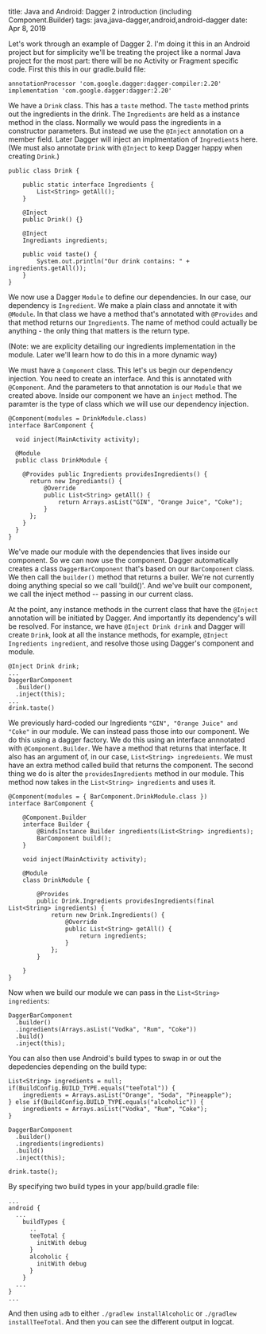 title: Java and Android: Dagger 2 introduction (including Component.Builder)
tags: java,java-dagger,android,android-dagger
date: Apr 8, 2019

Let's work through an example of Dagger 2. I'm doing it this in an Android project but for simplicity we'll be treating the project like a normal Java project for the most part: there will be no Activity or Fragment specific code. First this this in our gradle.build file:

```
annotationProcessor 'com.google.dagger:dagger-compiler:2.20'
implementation 'com.google.dagger:dagger:2.20'
```

We have a `Drink` class. This has a `taste` method. The `taste` method prints out the ingredients in the drink. The `Ingredients` are held as a instance method in the class. Normally we would pass the ingredients in a constructor parameters. But instead we use the `@Inject` annotation on a member field. Later Dagger will inject an implmentation of `Ingredient`s here. (We must also annotate `Drink` with `@Inject` to keep Dagger happy when creating `Drink`.)

```
public class Drink {

    public static interface Ingredients {
        List<String> getAll();
    }

    @Inject
    public Drink() {}

    @Inject
    Ingrediants ingredients;

    public void taste() {
        System.out.println("Our drink contains: " + ingredients.getAll());
    }
}
```

We now use a Dagger `Module` to define our dependencies. In our case, our dependency is `Ingredient`. We make a plain class and annotate it with `@Module`. In that class we have a method that's annotated with `@Provides` and that method returns our `Ingredient`s. The name of method could actually be anything - the only thing that matters is the return type.

(Note: we are explicity detailing our ingredients implementation in the module. Later we'll learn how to do this in a more dynamic way)

We must have a `Component` class. This let's us begin our dependency injection. You need to create an interface. And this is annotated with `@Component`. And the parameters to that annotation is our `Module` that we created above. Inside our component we have an `inject` method. The paramter is the type of class which we will use our dependency injection.

```
@Component(modules = DrinkModule.class)
interface BarComponent {

  void inject(MainActivity activity);

  @Module
  public class DrinkModule {

    @Provides public Ingredients providesIngredients() {
      return new Ingrediants() {
          @Override
          public List<String> getAll() {
              return Arrays.asList("GIN", "Orange Juice", "Coke");
          }
      };
    }
  }
}
```

We've made our module with the dependencies that lives inside our component. So we can now use the component. Dagger automatically creates a class `DaggerBarComponent` that's based on our `BarComponent` class. We then call the `builder()` method that returns a builer. We're not currently doing anything special so we call 'build()'. And we've built our component, we call the inject method -- passing in our current class.

At the point, any instance methods in the current class that have the `@Inject` annotation will be initiated by Dagger. And importantly its dependency's will be resolved. For instance, we have `@Inject Drink drink` and Dagger will create `Drink`, look at all the instance methods, for example, `@Inject Ingredients ingredient`, and resolve those using Dagger's component and module.

```
@Inject Drink drink;
...
DaggerBarComponent
  .builder()
  .inject(this);
...
drink.taste()
```

We previously hard-coded our Ingredients `"GIN", "Orange Juice" and "Coke"` in our module. We can instead pass those into our component. We do this using a dagger factory. We do this using an interface annnotated with `@Component.Builder`. We have a method that returns that interface. It also has an argument of, in our case, `List<String> ingredeients`. We must have an extra method called build that returns the component. The second thing we do is alter the `providesIngredients` method in our module. This method now takes in the `List<String> ingredients` and uses it.

```
@Component(modules = { BarComponent.DrinkModule.class })
interface BarComponent {

    @Component.Builder
    interface Builder {
        @BindsInstance Builder ingredients(List<String> ingredients);
        BarComponent build();
    }

    void inject(MainActivity activity);

    @Module
    class DrinkModule {

        @Provides
        public Drink.Ingredients providesIngredients(final List<String> ingredients) {
            return new Drink.Ingredients() {
                @Override
                public List<String> getAll() {
                    return ingredients;
                }
            };
        }

    }
}
```

Now when we build our module we can pass in the `List<String> ingredients`:

```
DaggerBarComponent
  .builder()
  .ingredients(Arrays.asList("Vodka", "Rum", "Coke"))
  .build()
  .inject(this);
```

You can also then use Android's build types to swap in or out the depedencies depending on the build type:

```
List<String> ingredients = null;
if(BuildConfig.BUILD_TYPE.equals("teeTotal")) {
    ingredients = Arrays.asList("Orange", "Soda", "Pineapple");
} else if(BuildConfig.BUILD_TYPE.equals("alcoholic")) {
    ingredients = Arrays.asList("Vodka", "Rum", "Coke");
}

DaggerBarComponent
  .builder()
  .ingredients(ingredients)
  .build()
  .inject(this);

drink.taste();
```

By specifying two build types in your app/build.gradle file:

```
...
android {
  ...
    buildTypes {
      ..
      teeTotal {
        initWith debug
      }
      alcoholic {
        initWith debug
      }
    }
  ...
}
...
```

And then using `adb` to either `./gradlew installAlcoholic` or `./gradlew installTeeTotal`. And then you can see the different output in logcat.
